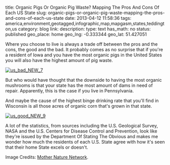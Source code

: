 title: Organic Pigs Or Organic Pig Waste? Mapping The Pros And Cons Of Each US State
slug: organic-pigs-or-organic-pig-waste-mapping-the-pros-and-cons-of-each-us-state
date: 2013-04-12 11:58:36
tags: america,environment,geotagged,infographic,map,mapgasm,states,teddington,us
category: blog
link: 
description: 
type: text
has_math: no
status: published
geo_place: home
geo_lng: -0.333344
geo_lat: 51.427051

Where you choose to live is always a trade off between the pros and the cons, the good and the bad. It probably comes as no surprise that if you're a resident of Iowa and you have the most organic pigs in the United States you will also have the highest amount of pig waste.

<!-- TEASER_END -->

[![us_bad_NEW_7](/wp-content/uploads/2013/04/us_bad_NEW_7.png)](http://www.mnn.com/lifestyle/responsible-living/stories/infographic-united-states-of-the-environment "http://www.mnn.com/lifestyle/responsible-living/stories/infographic-united-states-of-the-environment")

But who would have thought that the downside to having the most organic mushrooms is that your state has the most amount of dams in need of repair. Apparently, this is the case if you live in Pennsylvania.

And maybe the cause of the highest binge drinking rate that you'll find in Wisconsin is all those acres of organic corn that's grown in that state.

[![us_good_NEW_9](/wp-content/uploads/2013/04/us_good_NEW_9.png)](/wp-content/uploads/2013/04/us_good_NEW_9.png "/wp-content/uploads/2013/04/us_good_NEW_9.png")

A lot of the statistics, from sources including the U.S. Geological Survey, NASA and the U.S. Centers for Disease Control and Prevention, look like they're issued by the Department Of Stating The Obvious and makes me wonder how much the residents of each U.S. State agree with how it's seen that their home State excels or doesn't.



Image Credits: [Mother Nature Network](http://www.mnn.com/lifestyle/responsible-living/stories/infographic-united-states-of-the-environment "http://www.mnn.com/lifestyle/responsible-living/stories/infographic-united-states-of-the-environment").


